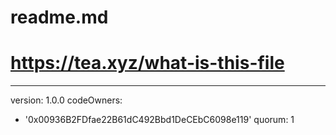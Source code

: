 # readme.md
# https://tea.xyz/what-is-this-file
---
version: 1.0.0
codeOwners:
  - '0x00936B2FDfae22B61dC492Bbd1DeCEbC6098e119'
quorum: 1
